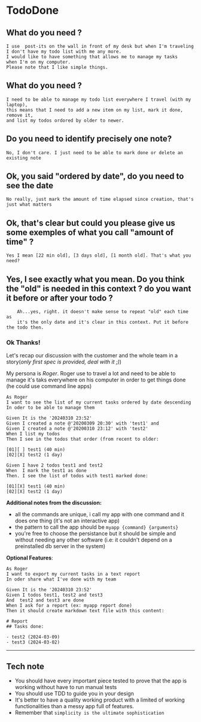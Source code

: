 # TodoDone

## What do you need ?

```
I use  post-its on the wall in front of my desk but when I'm traveling 
I don't have my todo list with me any more. 
I would like to have something that allows me to manage my tasks
when I'm on my computer. 
Please note that I like simple things.
```

## What do you need ?
```
I need to be able to manage my todo list everywhere I travel (with my laptop), 
this means that I need to add a new item on my list, mark it done, remove it, 
and list my todos ordored by older to newer.
```

## Do you need to identify precisely one note?
```
No, I don't care. I just need to be able to mark done or delete an existing note
```

## Ok, you said "ordered by date", do you need to see the date
```
No really, just mark the amount of time elapsed since creation, that's just what matters
```

## Ok, that's clear but could you please give us some exemples of what you call "amount of time" ?
```
Yes I mean [22 min old], [3 days old], [1 month old]. That's what you need?
```

## Yes, I see exactly what you mean. Do you think the "old" is needed in this context ? do you want it before or after your todo ?

```
    Ah...yes, right. it doesn't make sense to repeat "old" each time as 
    it's the only date and it's clear in this context. Put it before the todo then. 
```

### Ok Thanks!

Let's recap our discussion with the customer and the whole team in a story(_only first spec is provided, deal with it ;)_)

My persona is *Roger*. Roger use to travel a lot and need to be able to manage it's taks everywhere on his computer in order to get things done (he could use command line apps)

```
As Roger
I want to see the list of my current tasks ordered by date descending
In oder to be able to manage them
```

```
Given It is the '20240310 23:52'
Given I created a note @'20200309 20:30' with 'test1' and
Given I created a note @'20200310 23:12' with 'test2'
When I list my todos
Then I see in the todos that order (from recent to older:

[01][ ] test1 (40 min)
[02][X] test2 (1 day)

```

```
Given I have 2 todos test1 and test2
When  I mark the test1 as done
Then. I see the list of todos with test1 marked done:

[01][X] test1 (40 min)
[02][X] test2 (1 day)
```

**Additional notes from the discussion:**
- all the commands are unique, i call my app with one command and it does one thing (it's not an interactive app)
- the pattern to call the app should be `myapp {command} {arguments}`
- you're free to choose the persistance but it should be simple and without needing any other software (i.e: it couldn't depend on a preinstalled db server in the system)



**Optional Features**:

```
As Roger
I want to export my current tasks in a text report
In oder share what I've done with my team
```

```
Given It is the '20240310 23:52'
Given I todos test1, test2 and test3
And  test2 and test3 are done
When I ask for a report (ex: myapp report done)
Then it should create markdown text file with this content:

# Report
## Tasks done:

- test2 (2024-03-09)
- test3 (2024-03-02)

```

---



## Tech note

* You should have every important piece tested to prove that the app is working without have to run manual tests
* You should use TDD to guide you in your design
* It's better to have a quality working product with a limited of working functionalities than a messy app full of features.
* Remember that `simplicity is the ultimate sophistication`

